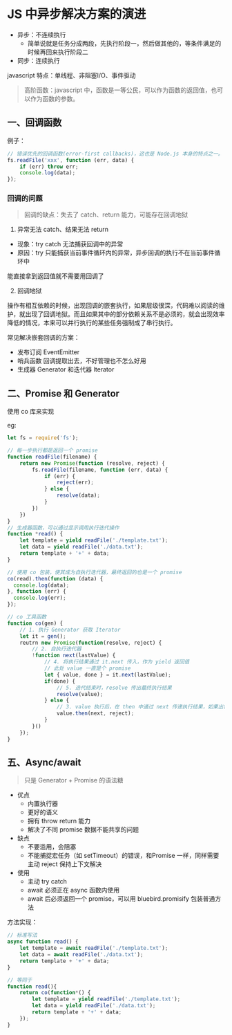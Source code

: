 # JS 中异步解决方案的演进

- 异步：不连续执行
    - 简单说就是任务分成两段，先执行阶段一，然后做其他的，等条件满足的时候再回来执行阶段二
- 同步：连续执行

javascript 特点：单线程、非阻塞I/O、事件驱动

> 高阶函数：javascript 中，函数是一等公民，可以作为函数的返回值，也可以作为函数的参数。

## 一、回调函数

例子：
```javascript
// 错误优先的回调函数(error-first callbacks)，这也是 Node.js 本身的特点之一。
fs.readFile('xxx', function (err, data) {
    if (err) throw err;
    console.log(data);
});
```

### 回调的问题

> 回调的缺点：失去了 catch、return 能力，可能存在回调地狱

1. 异常无法 catch、结果无法 return

- 现象：try catch 无法捕获回调中的异常
- 原因：try 只能捕获当前事件循环内的异常，异步回调的执行不在当前事件循环中

能直接拿到返回值就不需要用回调了

2. 回调地狱

操作有相互依赖的时候，出现回调的嵌套执行，如果层级很深，代码难以阅读的维护，就出现了回调地狱。而且如果其中的部分依赖关系不是必须的，就会出现效率降低的情况，本来可以并行执行的某些任务强制成了串行执行。

常见解决嵌套回调的方案：
- 发布订阅 EventEmitter
- 哨兵函数 回调提取出去，不好管理也不怎么好用
- 生成器 Generator 和迭代器 Iterator

## 二、Promise 和 Generator

使用 co 库来实现

eg:
```javascript
let fs = require('fs');

// 每一步执行都是返回一个 promise
function readFile(filename) {
    return new Promise(function (resolve, reject) {
        fs.readFile(filename, function (err, data) {
            if (err) {
                reject(err);
            } else {
                resolve(data);
            }
        })
    })
}
// 生成器函数，可以通过显示调用执行迭代操作
function *read() {
    let template = yield readFile('./template.txt');
    let data = yield readFile('./data.txt');
    return template + '+' + data;
}

// 使用 co 包装，使其成为自执行迭代器，最终返回的也是一个 promise
co(read).then(function (data) {
  console.log(data);
}, function (err) {
  console.log(err);
});

// co 工具函数
function co(gen) {
    // 1. 执行 Generator 获取 Iterator
    let it = gen();
    reutrn new Promise(function(resolve, reject) {
        // 2. 自执行迭代器
        !function next(lastValue) {
            // 4. 将执行结果通过 it.next 传入，作为 yield 返回值
            // 此处 value 一直是个 promise 
            let { value, done } = it.next(lastValue);
            if(done) {
                // 5. 迭代结束时，resolve 传出最终执行结果
                resolve(value);
            } else {
                // 3. value 执行后，在 then 中通过 next 传递执行结果，如果出错最直接 reject
                value.then(next, reject);
            }
        }()
    });
}
```

## 五、Async/await

> 只是 Generator + Promise 的语法糖

- 优点
    - 内置执行器
    - 更好的语义
    - 拥有 throw return 能力
    - 解决了不同 promise 数据不能共享的问题
- 缺点
    - 不要滥用，会阻塞
    - 不能捕捉宏任务（如 setTimeout）的错误，和Promise 一样，同样需要主动 reject 保持上下文解决
- 使用
    - 主动 try catch
    - await 必须正在 async 函数内使用
    - await 后必须返回一个 promise，可以用 bluebird.promisify 包装普通方法

方法实现：
```javascript
// 标准写法
async function read() {
    let template = await readFile('./template.txt');
    let data = await readFile('./data.txt');
    return template + '+' + data;
}

// 等同于
function read(){
    return co(function*() {
        let template = yield readFile('./template.txt');
        let data = yield readFile('./data.txt');
        return template + '+' + data;
    });
}
```
